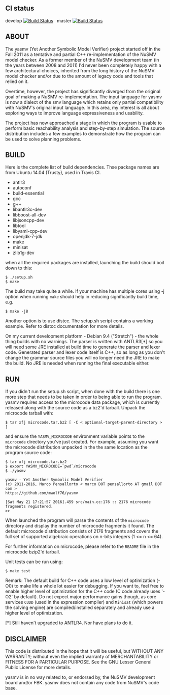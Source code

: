 ## CI status
develop [![Build Status](https://travis-ci.org/mwolf76/yasmv.svg?branch=develop)](https://travis-ci.org/mwolf76/yasmv.svg?branch=develop)
&nbsp;
master [![Build Status](https://travis-ci.org/mwolf76/yasmv.svg?branch=master)](https://travis-ci.org/mwolf76/yasmv.svg?branch=master)

## ABOUT

  The yasmv (Yet Another Symbolic Model Verifier) project started off in the Fall
2011 as a tentative and partial C++ re-implementation of the NuSMV model
checker. As a former member of the NuSMV development team (in the years between
2008 and 2011) I'd never been completely happy with a few architectural choices,
inherited from the long history of the NuSMV model checker and/or due to the
amount of legacy code and tools that relied on it.

  Overtime, however, the project has significantly diverged from the original
goal of making a NuSMV re-implementation. The input language for yasmv is now a
dialect of the smv language which retains only partial compatibility with
NuSMV's original input language. In this area, my interest is all about
exploring ways to improve language expressiveness and usability.

  The project has now approached a stage in which the program is usable to
perform basic reachability analysis and step-by-step simulation. The source
distribution includes a few examples to demonstrate how the program can be used
to solve planning problems.

## BUILD

  Here is the complete list of build dependencies. Thse package names are from
  Ubuntu 14.04 (Trusty), used in Travis CI.

  - antlr3
  - autoconf
  - build-essential
  - gcc
  - g++
  - libantlr3c-dev
  - libboost-all-dev
  - libjsoncpp-dev
  - libtool
  - libyaml-cpp-dev
  - openjdk-7-jdk
  - make
  - minisat
  - zlib1g-dev

  when all the required packages are installed, launching the build should boil
  down to this:
  ```
  $ ./setup.sh
  $ make
  ```

  The build may take quite a while. If your machine has multiple cores using -j
  <number-of-parallel-tasks> option when running `make` should help in reducing
  significantly build time, e.g.

  ```
  $ make -j8
  ```

  Another option is to use distcc. The setup.sh script contains a working
  example. Refer to distcc documentation for more details.

  On my current development platform - Debian 9.4 ("Stretch") - the whole thing
  builds with no warnings. The parser is written with ANTLR3[*] so you will need
  some JRE installed at build time to generate the parser and lexer code.
  Generated parser and lexer code itself is C++, so as long as you don't change
  the grammar source files you will no longer need the JRE to make the build. No
  JRE is needed when running the final executable either.

## RUN

  If you didn't run the setup.sh script, when done with the build there is one
  more step that needs to be taken in order to being able to run the program.
  yasmv requires access to the microcode data package, which is currently
  released along with the source code as a bz2'd tarball. Unpack the microcode
  tarball with:
  ```
  $ tar xfj microcode.tar.bz2 [ -C < optional-target-parent-directory > ]
  ```

  and ensure the `YASMV_MICROCODE` environment variable points to the `microcode`
  directory you've just created. For example, assuming you want the microcode
  distribution unpacked in the the same location as the program source code:
  ```
  $ tar xfj microcode.tar.bz2
  $ export YASMV_MICROCODE=`pwd`/microcode
  $ ./yasmv
  
  yasmv - Yet Another Symbolic Model Verifier
  (c) 2011-2016, Marco Pensallorto < marco DOT pensallorto AT gmail DOT com >
  https://github.com/mwolf76/yasmv
   
  [Sat May 21 17:21:57 2016].459 src/main.cc:176 :: 2176 microcode fragments registered.
  >>
  ```

  When launched the program will parse the contents of the `microcode` directory
  and display the number of microcode fragments it found. The default microcode
  distribution consists of 2176 fragments and covers the full set of supported
  algebraic operations on n-bits integers (1 <= n <= 64).

  For further information on microcode, please refer to the `README` file in the
  microcode bzip2'd tarball.

  Unit tests can be run using:
  ```
  $ make test
  ```

  Remark: The default build for C++ code uses a low level of optimization (-O0)
  to make life a whole lot easier for debugging. If you want to, feel free to
  enable higher level of optimization for the C++ code (C code already uses
  '-O2' by default). Do not expect major performance gains though, as core
  services `CUDD` (used in the expression compiler) and `Minisat` (which powers the
  solving engine) are compiled/installed separately and already use a higher
  level of optimization.

[*] Still haven't upgraded to ANTLR4. Nor have plans to do it.

## DISCLAIMER

This code is distributed in the hope that it will be useful, but WITHOUT ANY
WARRANTY; without even the implied warranty of MERCHANTABILITY or FITNESS FOR A
PARTICULAR PURPOSE. See the GNU Lesser General Public License for more details.

yasmv is in no way related to, or endorsed by, the NuSMV development board
and/or FBK. yasmv does not contain any code from NuSMV's code base.
